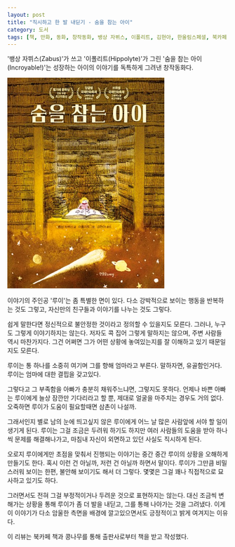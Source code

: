 ```yaml
---
layout: post
title: "직시하고 한 발 내딛기 - 숨을 참는 아이"
category: 도서
tags: [책, 만화, 동화, 창작동화, 뱅상 자뷔스, 이폴리트, 김현아, 한울림스페셜, 북카페 책과 콩나무, 서평]
---
```


'뱅상 자뷔스(Zabus)'가 쓰고
'이폴리트(Hippolyte)'가 그린
'숨을 참는 아이(Incroyable!)'는
성장하는 아이의 이야기를 독특하게 그려낸 창작동화다.

![표지](/images/book/incroyable-comic-book-h480.jpg)

이야기의 주인공 '루이'는 좀 특별한 면이 있다.
다소 강박적으로 보이는 행동을 반복하는 것도 그렇고,
자신만의 친구들과 이야기를 나누는 것도 그렇다.

쉽게 말한다면 정신적으로 불안정한 것이라고 정의할 수 있을지도 모른다.
그러나, 누구도 그렇게 이야기하지는 않는다.
저자도 콕 집어 그렇게 말하지는 않으며,
주변 사람들 역시 마찬가지다.
그건 어쩌면 그가 어떤 상황에 놓여있는지를 잘 이해하고 있기 때문일지도 모른다.

루이는 통 하나를 소중히 여기며 그를 향해 엄마라고 부른다.
말하자면, 유골함인거다.
루이는 엄마에 대한 결핍을 갖고있다.

그렇다고 그 부족함을 아빠가 충분히 채워주느냐면, 그렇지도 못하다.
언제나 바쁜 아빠는 루이에게 늘상 잠깐만 기다리라고 할 뿐,
제대로 얼굴을 마주치는 경우도 거의 없다.
오죽하면 루이가 도움이 필요할때면 삼촌이 나설까.

그래서인지 별로 남의 눈에 띄고싶지 않은 루이에게
어느 날 많은 사람앞에 서야 할 일이 생기게 된다.
루이는 그걸 조금은 두려워 하기도 하지만
여러 사람들의 도움을 받아 하나씩 문제를 해결해나가고,
마침내 자신이 외면하고 있던 사실도 직시하게 된다.

오로지 루이에게만 초점을 맞춰서 진행되는 이야기는
중간 중간 루이의 상황을 오해하게 만들기도 한다.
혹시 이런 건 아닐까, 저런 건 아닐까 하면서 말이다.
루이가 그만큼 비밀스러워 보이는 한편, 불안해 보이기도 해서 더 그렇다.
몇몇은 그걸 꽤나 직접적으로 묘사하고 있기도 하다.

그러면서도 전혀 그걸 부정적이거나 두려운 것으로 표현하지는 않는다.
대신 조금씩 변해가는 상황을 통해
루이가 좀 더 발을 내딛고, 그를 통해 나아가는 것을 그려냈다.
이게 이 이야기가 다소 암울한 측면을 배경에 깔고있으면서도 긍정적이고 밝게 여겨지는 이유다.



<div class="im im-info">
이 리뷰는 북카페 책과 콩나무를 통해 출판사로부터 책을 받고 작성했다.
</div>
